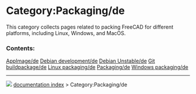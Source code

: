 # Category:Packaging/de
This category collects pages related to packing FreeCAD for different platforms, including Linux, Windows, and MacOS.

### Contents:

    
  [AppImage/de](AppImage/de.md)                     [Debian development/de](Debian_development/de.md)   [Debian Unstable/de](Debian_Unstable/de.md)
  [Git buildpackage/de](Git_buildpackage/de.md)     [Linux packaging/de](Linux_packaging/de.md)         [Packaging/de](Packaging/de.md)
  [Windows packaging/de](Windows_packaging/de.md)



---
![](images/Right_arrow.png) [documentation index](../README.md) > Category:Packaging/de
